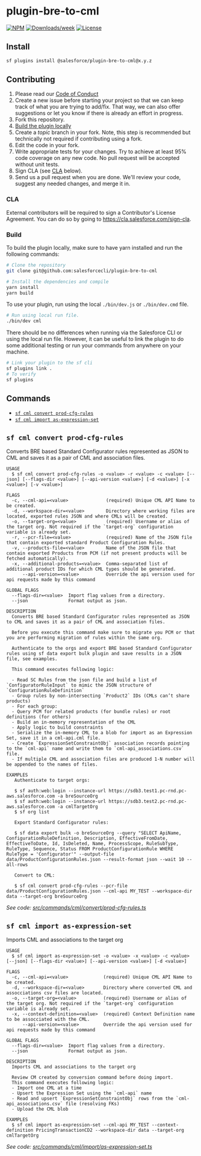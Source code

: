 # plugin-bre-to-cml

[![NPM](https://img.shields.io/npm/v/@salesforce/plugin-agent.svg?label=@salesforce/plugin-agent)](https://www.npmjs.com/package/@salesforce/plugin-bre-to-cml) [![Downloads/week](https://img.shields.io/npm/dw/@salesforce/plugin-bre-to-cml.svg)](https://npmjs.org/package/@salesforce/plugin-bre-to-cml) [![License](https://img.shields.io/badge/License-BSD%203--Clause-brightgreen.svg)](https://raw.githubusercontent.com/salesforcecli/plugin-bre-to-cml/main/LICENSE.txt)

## Install

```bash
sf plugins install @salesforce/plugin-bre-to-cml@x.y.z
```

## Contributing

1. Please read our [Code of Conduct](CODE_OF_CONDUCT.md)
2. Create a new issue before starting your project so that we can keep track of
   what you are trying to add/fix. That way, we can also offer suggestions or
   let you know if there is already an effort in progress.
3. Fork this repository.
4. [Build the plugin locally](#build)
5. Create a _topic_ branch in your fork. Note, this step is recommended but technically not required if contributing using a fork.
6. Edit the code in your fork.
7. Write appropriate tests for your changes. Try to achieve at least 95% code coverage on any new code. No pull request will be accepted without unit tests.
8. Sign CLA (see [CLA](#cla) below).
9. Send us a pull request when you are done. We'll review your code, suggest any needed changes, and merge it in.


### CLA

External contributors will be required to sign a Contributor's License
Agreement. You can do so by going to https://cla.salesforce.com/sign-cla.

### Build

To build the plugin locally, make sure to have yarn installed and run the following commands:

```bash
# Clone the repository
git clone git@github.com:salesforcecli/plugin-bre-to-cml

# Install the dependencies and compile
yarn install
yarn build
```

To use your plugin, run using the local `./bin/dev.js` or `./bin/dev.cmd` file.

```bash
# Run using local run file.
./bin/dev cml
```

There should be no differences when running via the Salesforce CLI or using the local run file. However, it can be useful to link the plugin to do some additional testing or run your commands from anywhere on your machine.

```bash
# Link your plugin to the sf cli
sf plugins link .
# To verify
sf plugins
```

## Commands

<!-- commands -->

- [`sf cml convert prod-cfg-rules`](#sf-cml-convert-prod-cfg-rules)
- [`sf cml import as-expression-set`](#sf-cml-import-as-expression-set)


## `sf cml convert prod-cfg-rules`

Converts BRE based Standard Configurator rules represented as JSON to CML and saves it as a pair of CML and association files.

```
USAGE
  $ sf cml convert prod-cfg-rules -o <value> -r <value> -c <value> [--json] [--flags-dir <value>] [--api-version <value>] [-d <value>] [-x <value>] [-v <value>]

FLAGS
  -c, --cml-api=<value>              (required) Unique CML API Name to be created.
  -d, --workspace-dir=<value>        Directory where working files are located, exported rules JSON and where CMLs will be created.
  -o, --target-org=<value>           (required) Username or alias of the target org. Not required if the `target-org` configuration variable is already set.
  -r, --pcr-file=<value>             (required) Name of the JSON file that contain exported standard Product Configuration Rules.
  -v, --products-file=<value>        Name of the JSON file that contain exported Products from PCM (if not present products will be fetched automatically).
  -x, --additional-products=<value>  Comma-separated list of additional product IDs for which CML types should be generated.
      --api-version=<value>          Override the api version used for api requests made by this command

GLOBAL FLAGS
  --flags-dir=<value>  Import flag values from a directory.
  --json               Format output as json.

DESCRIPTION
  Converts BRE based Standard Configurator rules represented as JSON to CML and saves it as a pair of CML and association files.

  Before you execute this command make sure to migrate you PCM or that you are performing migration of rules within the same org.

  Authenticate to the orgs and export BRE based Standard Configurator rules using sf data export bulk plugin and save results in a JSON file, see examples.

  This command executes following logic:

  - Read SC Rules from the json file and build a list of `ConfiguratorRuleInput` to mimic the JSON structure of `ConfigurationRuleDefinition`
  - Group rules by non-intersecting `Product2` IDs (CMLs can’t share products)
  - For each group:
  - Query PCM for related products (for bundle rules) or root definitions (for others)
  - Build an in-memory representation of the CML
  - Apply logic to build constraints
  - Serialize the in-memory CML to a blob for import as an Expression Set, save it in a cml-api.cml file.
  - Create `ExpressionSetConstraintObj` association records pointing to the `cml-api` name and write them to `cml-api_associations.csv` file.
  - If multiple CML and association files are produced 1-N number will be appended to the names of files.

EXAMPLES
   Authenticate to target orgs:

   $ sf auth:web:login --instance-url https://sdb3.test1.pc-rnd.pc-aws.salesforce.com -a breSourceOrg
   $ sf auth:web:login --instance-url https://sdb3.test2.pc-rnd.pc-aws.salesforce.com -a cmlTargetOrg
   $ sf org list

   Export Standard Configurator rules:

   $ sf data export bulk -o breSourceOrg --query "SELECT ApiName, ConfigurationRuleDefinition, Description, EffectiveFromDate, EffectiveToDate, Id, IsDeleted, Name, ProcessScope, RuleSubType, RuleType, Sequence, Status FROM ProductConfigurationRule WHERE RuleType = 'Configurator'" --output-file data/ProductConfigurationRules.json --result-format json --wait 10 --all-rows

   Convert to CML:

   $ sf cml convert prod-cfg-rules --pcr-file data/ProductConfigurationRules.json --cml-api MY_TEST --workspace-dir data --target-org breSourceOrg
```
_See code: [src/commands/cml/convert/prod-cfg-rules.ts](https://github.com/salesforcecli/plugin-bre-to-cml/blob/main/src/commands/cml/convert/prod-cfg-rules.ts)_

## `sf cml import as-expression-set`

Imports CML and associations to the target org

```
USAGE
  $ sf cml import as-expression-set -o <value> -x <value> -c <value> [--json] [--flags-dir <value>] [--api-version <value>] [-d <value>]

FLAGS
  -c, --cml-api=<value>             (required) Unique CML API Name to be created.
  -d, --workspace-dir=<value>       Directory where converted CML and assocciations csv files are located.
  -o, --target-org=<value>          (required) Username or alias of the target org. Not required if the `target-org` configuration variable is already set.
  -x, --context-definition=<value>  (required) Context Definition name to be assocciated with the CML.
      --api-version=<value>         Override the api version used for api requests made by this command

GLOBAL FLAGS
  --flags-dir=<value>  Import flag values from a directory.
  --json               Format output as json.

DESCRIPTION
  Imports CML and associations to the target org

  Review CM created by conversion command before doing import.
  This command executes following logic:
  - Import one CML at a time
  - Upsert the Expression Set using the `cml-api` name
  - Read and upsert `ExpressionSetConstraintObj` rows from the `cml-api_associations.csv` file (resolving FKs)
  - Upload the CML blob

EXAMPLES
  $ sf cml import as-expression-set --cml-api MY_TEST --context-definition PricingTransactionCD2 --workspace-dir data --target-org cmlTargetOrg
```
_See code: [src/commands/cml/import/as-expression-set.ts](https://github.com/salesforcecli/plugin-bre-to-cml/blob/main/src/commands/cml/import/as-expression-set.ts)_

<!-- commandsstop -->